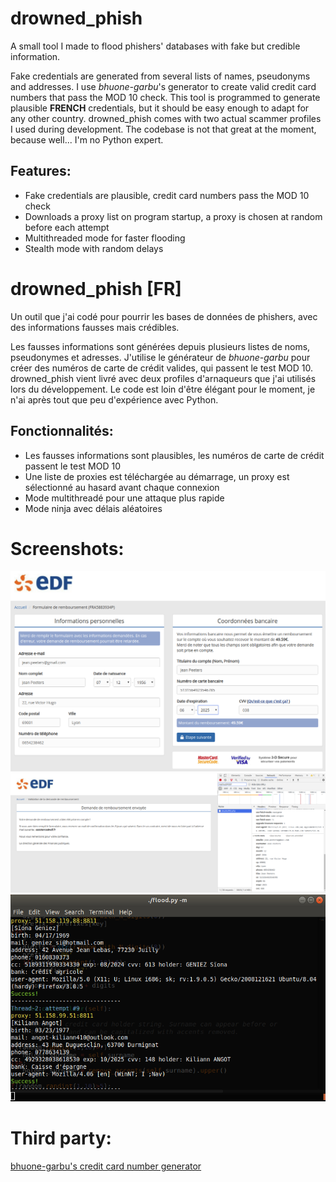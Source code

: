 # drowned_phish #
A small tool I made to flood phishers' databases with fake but credible information.

Fake credentials are generated from several lists of names, pseudonyms and addresses. I use *bhuone-garbu*'s generator to create valid credit card numbers that pass the MOD 10 check. This tool is programmed to generate plausible __FRENCH__ credentials, but it should be easy enough to adapt for any other country. drowned_phish comes with two actual scammer profiles I used during development. The codebase is not that great at the moment, because well... I'm no Python expert.

## Features: ##
- Fake credentials are plausible, credit card numbers pass the MOD 10 check
- Downloads a proxy list on program startup, a proxy is chosen at random before each attempt
- Multithreaded mode for faster flooding
- Stealth mode with random delays


# drowned_phish [FR] #
Un outil que j'ai codé pour pourrir les bases de données de phishers, avec des informations fausses mais crédibles.

Les fausses informations sont générées depuis plusieurs listes de noms, pseudonymes et adresses. J'utilise le générateur de *bhuone-garbu* pour créer des numéros de carte de crédit valides, qui passent le test MOD 10. drowned_phish vient livré avec deux profiles d'arnaqueurs que j'ai utilisés lors du développement. Le code est loin d'être élégant pour le moment, je n'ai après tout que peu d'expérience avec Python.

## Fonctionnalités: ##
- Les fausses informations sont plausibles, les numéros de carte de crédit passent le test MOD 10
- Une liste de proxies est téléchargée au démarrage, un proxy est sélectionné au hasard avant chaque connexion
- Mode multithreadé pour une attaque plus rapide
- Mode ninja avec délais aléatoires


# Screenshots: #
![Target acquired](screenshots/0_scam_website.png?raw=true "Target acquired")
![Closing in](screenshots/1_POST_headers_and_data.png?raw=true "Closing in")
![Pwned](screenshots/2_pwned.png?raw=true "Pwned")

# Third party: #
[bhuone-garbu's credit card number generator](https://github.com/bhuone-garbu/fake-credit-card "bhuone-garbu's credit card number generator")